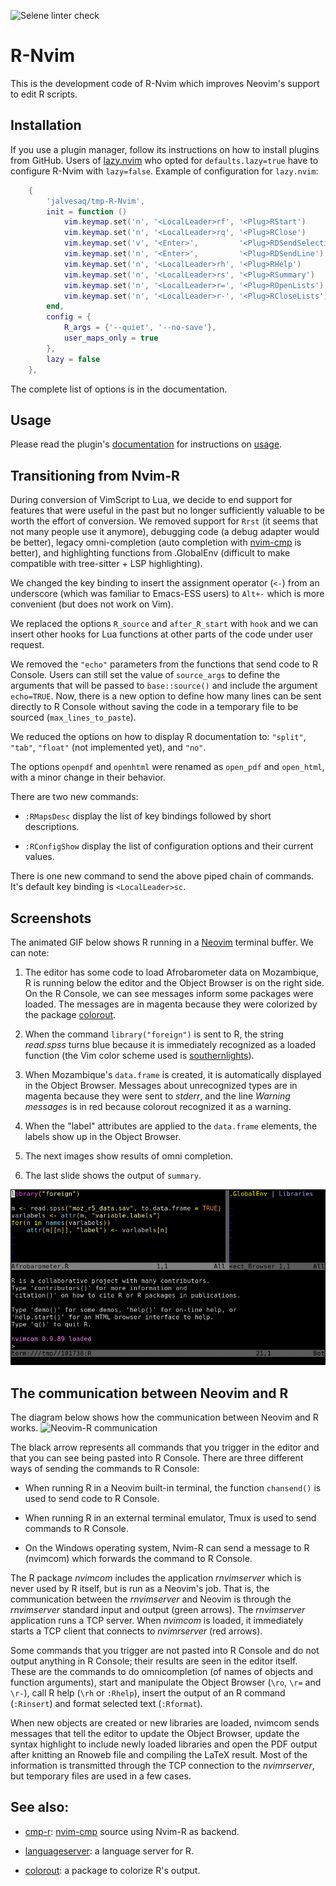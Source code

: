 ![Selene linter check](https://github.com/jalvesaq//tmp-R-Nvim/actions/workflows/selene.yml/badge.svg)

# R-Nvim

This is the development code of R-Nvim which improves Neovim's support to edit
R scripts.

## Installation

If you use a plugin manager, follow its instructions on how to install plugins
from GitHub. Users of [lazy.nvim](https://github.com/folke/lazy.nvim) who
opted for `defaults.lazy=true` have to configure R-Nvim with `lazy=false`.
Example of configuration for `lazy.nvim`:

```lua
    {
        'jalvesaq/tmp-R-Nvim',
        init = function ()
            vim.keymap.set('n', '<LocalLeader>rf', '<Plug>RStart')
            vim.keymap.set('n', '<LocalLeader>rq', '<Plug>RClose')
            vim.keymap.set('v', '<Enter>',         '<Plug>RDSendSelection')
            vim.keymap.set('n', '<Enter>',         '<Plug>RDSendLine')
            vim.keymap.set('n', '<LocalLeader>rh', '<Plug>RHelp')
            vim.keymap.set('n', '<LocalLeader>rs', '<Plug>RSummary')
            vim.keymap.set('n', '<LocalLeader>r=', '<Plug>ROpenLists')
            vim.keymap.set('n', '<LocalLeader>r-', '<Plug>RCloseLists')
        end,
        config = {
            R_args = {'--quiet', '--no-save'},
            user_maps_only = true
        },
        lazy = false
    },

```

The complete list of options is in the documentation.

## Usage

Please read the plugin's
[documentation](https://github.com/jamespeapen/Nvim-R/wiki) for instructions on
[usage](https://github.com/jamespeapen/Nvim-R/wiki/Use).

## Transitioning from Nvim-R


During conversion of VimScript to Lua, we decide to end support for features
that were useful in the past but no longer sufficiently valuable to be worth
the effort of conversion. We removed support for `Rrst` (it seems that not
many people use it anymore), debugging code (a debug adapter would be better),
legacy omni-completion (auto completion with
[nvim-cmp](https://github.com/hrsh7th/nvim-cmp) is better), and highlighting
functions from .GlobalEnv (difficult to make compatible with tree-sitter + LSP
highlighting).

We changed the key binding to insert the assignment operator (` <- `) from an
underscore (which was familiar to Emacs-ESS users) to `Alt+-` which is more
convenient (but does not work on Vim).

We replaced the options `R_source` and `after_R_start` with `hook` and we can
insert other hooks for Lua functions at other parts of the code under user
request.

We removed the `"echo"` parameters from the functions that send code to R
Console. Users can still set the value of `source_args` to define the
arguments that will be passed to `base::source()` and include the argument
`echo=TRUE`. Now, there is a new option to define how many lines can be sent
directly to R Console without saving the code in a temporary file to be
sourced (`max_lines_to_paste`).

We reduced the options on how to display R documentation to: `"split"`,
`"tab"`, `"float"` (not implemented yet), and `"no"`.

The options `openpdf` and `openhtml` were renamed as `open_pdf` and
`open_html`, with a minor change in their behavior.

There are two new commands:

- `:RMapsDesc` display the list of key bindings followed by short
  descriptions.

- `:RConfigShow` display the list of configuration options and their current
  values.

There is one new command to send the above piped chain of commands. It's
default key binding is `<LocalLeader>sc`.


## Screenshots

The animated GIF below shows R running in a [Neovim] terminal buffer. We can
note:

1.  The editor has some code to load Afrobarometer data on Mozambique, R is
    running below the editor and the Object Browser is on the right side. On
    the R Console, we can see messages inform some packages were loaded. The
    messages are in magenta because they were colorized by the package
    [colorout].

2.  When the command `library("foreign")` is sent to R, the string _read.spss_
    turns blue because it is immediately recognized as a loaded function
    (the Vim color scheme used is [southernlights]).

3.  When Mozambique's `data.frame` is created, it is automatically displayed
    in the Object Browser. Messages about unrecognized types are in magenta
    because they were sent to _stderr_, and the line _Warning messages_ is in
    red because colorout recognized it as a warning.

4.  When the "label" attributes are applied to the `data.frame` elements, the
    labels show up in the Object Browser.

5.  The next images show results of omni completion.

6.  The last slide shows the output of `summary`.

![Nvim-R screenshots](https://raw.githubusercontent.com/jalvesaq/Nvim-R/master/Nvim-R.gif "Nvim-R screenshots")

## The communication between Neovim and R

The diagram below shows how the communication between Neovim and R works.
![Neovim-R communication](https://raw.githubusercontent.com/jalvesaq/tmp-R-Nvim/master/nvimrcom.svg "Neovim-R communication")

The black arrow represents all commands that you trigger in the editor and
that you can see being pasted into R Console.
There are three different ways of sending the commands to R Console:

- When running R in a Neovim built-in terminal, the function `chansend()`
  is used to send code to R Console.

- When running R in an external terminal emulator, Tmux is used to send
  commands to R Console.

- On the Windows operating system, Nvim-R can send a message to R (nvimcom)
  which forwards the command to R Console.

The R package _nvimcom_ includes the application _rnvimserver_ which is never
used by R itself, but is run as a Neovim's job. That is, the communication
between the _rnvimserver_ and Neovim is through the _rnvimserver_ standard
input and output (green arrows). The _rnvimserver_ application runs a TCP
server. When _nvimcom_ is loaded, it immediately starts a TCP client that
connects to _nvimrserver_ (red arrows).

Some commands that you trigger are not pasted into R Console and do not output
anything in R Console; their results are seen in the editor itself. These are
the commands to do omnicompletion (of names of objects and function
arguments), start and manipulate the Object Browser (`\ro`, `\r=` and `\r-`),
call R help (`\rh` or `:Rhelp`), insert the output of an R command
(`:Rinsert`) and format selected text (`:Rformat`).

When new objects are created or new libraries are loaded, nvimcom sends
messages that tell the editor to update the Object Browser, update the syntax
highlight to include newly loaded libraries and open the PDF output after
knitting an Rnoweb file and compiling the LaTeX result. Most of the
information is transmitted through the TCP connection to the _nvimrserver_,
but temporary files are used in a few cases.

## See also:

- [cmp-r](https://github.com/R.nvim/cmp-r): [nvim-cmp](https://github.com/hrsh7th/nvim-cmp) source using Nvim-R as backend.

- [languageserver](https://cran.r-project.org/web/packages/languageserver/index.html): a language server for R.

- [colorout](https://github.com/jalvesaq/colorout): a package to colorize R's output.


[Neovim]: https://github.com/neovim/neovim
[southernlights]: https://github.com/jalvesaq/southernlights
[colorout]: https://github.com/jalvesaq/colorout
